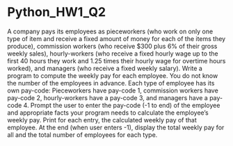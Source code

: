 # Python_HW1_Q2

A company pays its employees as pieceworkers (who work on only one type of item and
receive a fixed amount of money for each of the items they produce), commission workers
(who receive $300 plus 6% of their gross weekly sales), hourly-workers (who receive a
fixed hourly wage up to the first 40 hours they work and 1.25 times their hourly wage for
overtime hours worked), and managers (who receive a fixed weekly salary). Write a
program to compute the weekly pay for each employee. You do not know the number of
the employees in advance. Each type of employee has its own pay-code: Pieceworkers
have pay-code 1, commission workers have pay-code 2, hourly-workers have a pay-code
3, and managers have a pay-code 4. Prompt the user to enter the pay-code (-1 to end) of
the employee and appropriate facts your program needs to calculate the employee’s
weekly pay. Print for each entry, the calculated weekly pay of that employee. At the end
(when user enters -1), display the total weekly pay for all and the total number of
employees for each type.
